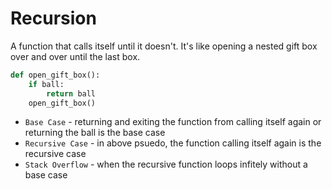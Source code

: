 # Recursion

A function that calls itself until it doesn't. It's like opening a nested gift box over and over until the last box.

```python
def open_gift_box():
    if ball:
        return ball
    open_gift_box()
```

- `Base Case` - returning and exiting the function from calling itself again or returning the ball is the base case
- `Recursive Case` - in above psuedo, the function calling itself again is the recursive case
- `Stack Overflow` - when the recursive function loops infitely without a base case
